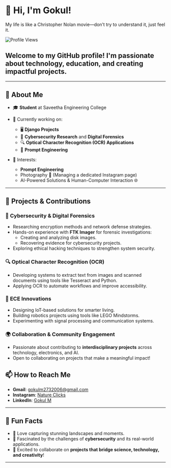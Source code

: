  # 👋 Hi, I'm Gokul!

 My life is like a Christopher Nolan movie—don’t try to understand it, just feel it.
 
![Profile Views](https://img.shields.io/badge/Profile_Views-XXX-blue?style=for-the-badge&logo=github)

## Welcome to my GitHub profile! I'm passionate about technology, education, and creating impactful projects.

---

## 🚀 About Me

- 🎓 **Student** at Saveetha Engineering College
  
- 🌟 Currently working on:
  - 🖥️ **Django Projects**  
  - 🔐 **Cybersecurity Research** and **Digital Forensics**  
  - 🔍 **Optical Character Recognition (OCR) Applications**  
  - 🤖 **Prompt Engineering**
    
- 🔧 Interests: 
  - **Prompt Engineering**
  - Photography 📸 (Managing a dedicated Instagram page)
  - AI-Powered Solutions & Human-Computer Interaction 🌐  

---

## 🌟 Projects & Contributions

### 🔐 **Cybersecurity & Digital Forensics**  
- Researching encryption methods and network defense strategies.  
- Hands-on experience with **FTK Imager** for forensic investigations:
  - Creating and analyzing disk images.
  - Recovering evidence for cybersecurity projects.
- Exploring ethical hacking techniques to strengthen system security.  

### 🔍 **Optical Character Recognition (OCR)**  
- Developing systems to extract text from images and scanned documents using tools like Tesseract and Python.  
- Applying OCR to automate workflows and improve accessibility.

### 🤖 **ECE Innovations**  
- Designing IoT-based solutions for smarter living.  
- Building robotics projects using tools like LEGO Mindstorms.  
- Experimenting with signal processing and communication systems.  

### 🌍 **Collaboration & Community Engagement**  
- Passionate about contributing to **interdisciplinary projects** across technology, electronics, and AI.  
- Open to collaborating on projects that make a meaningful impact!  


## 📫 How to Reach Me

- **Gmail**: gokulm2732006@gmail.com  
- **Instagram**: [Nature Clicks](https://www.instagram.com/nature.clicks638/)
- **LinkedIn**: [Gokul M](https://www.linkedin.com/in/gokul-m-659542216/)


---

## 🌱 Fun Facts

- 📸 Love capturing stunning landscapes and moments.  
- 🔐 Fascinated by the challenges of **cybersecurity** and its real-world applications.  
- 🎉 Excited to collaborate on **projects that bridge science, technology, and creativity**!  

---

